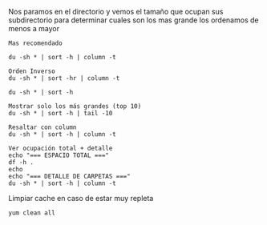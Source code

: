 
Nos paramos en el directorio y vemos el tamaño que ocupan sus subdirectorio para determinar cuales son los mas grande los ordenamos de menos a mayor 
```
Mas recomendado

du -sh * | sort -h | column -t

Orden Inverso
du -sh * | sort -hr | column -t

du -sh * | sort -h

Mostrar solo los más grandes (top 10)
du -sh * | sort -h | tail -10

Resaltar con column
du -sh * | sort -h | column -t

Ver ocupación total + detalle
echo "=== ESPACIO TOTAL ==="
df -h .
echo
echo "=== DETALLE DE CARPETAS ==="
du -sh * | sort -h | column -t
```

Limpiar cache en caso de estar muy repleta
```
yum clean all
```